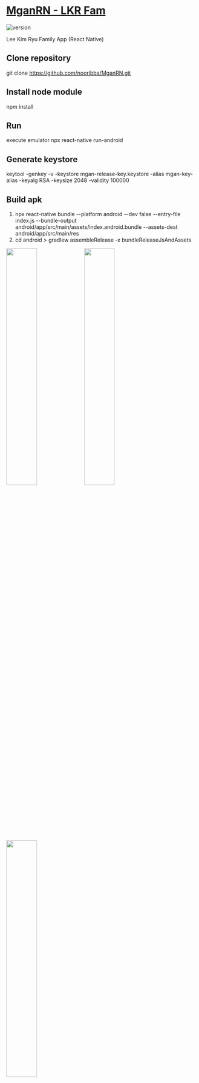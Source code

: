 # [MganRN - LKR Fam](https://github.com/nooribba/MganRN)

![version](https://img.shields.io/badge/version-0.8.0-blue.svg)  

Lee Kim Ryu Family App (React Native)

## Clone repository
git clone https://github.com/nooribba/MganRN.git

## Install node module
npm install

## Run
execute emulator
npx react-native run-android

## Generate keystore
keytool -genkey -v -keystore mgan-release-key.keystore -alias mgan-key-alias -keyalg RSA -keysize 2048 -validity 100000

## Build apk
1. npx react-native bundle --platform android --dev false --entry-file index.js --bundle-output android/app/src/main/assets/index.android.bundle --assets-dest android/app/src/main/res
2. cd android > gradlew assembleRelease -x bundleReleaseJsAndAssets


<img src="https://user-images.githubusercontent.com/40586079/100401686-87b95180-309d-11eb-896c-e0c4cdbd18b1.jpg" width="40%">
<img src="https://user-images.githubusercontent.com/40586079/100401683-8720bb00-309d-11eb-9bf5-a34fbcfe112c.jpg" width="40%">
<img src="https://user-images.githubusercontent.com/40586079/100401679-838d3400-309d-11eb-9014-4aa15deb6e5a.jpg" width="40%">
